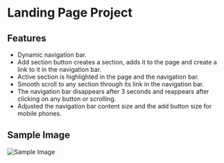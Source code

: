 # Landing Page Project

## Features

- Dynamic navigation bar.
- Add section button creates a section, adds it to the page and create a link to it in the navigation bar.
- Active section is highlighted in the page and the navigation bar.
- Smooth scroll to any section through its link in the navigation bar.
- The navigation bar disappears after 3 seconds and reappears after clicking on any button or scrolling.
- Adjusted the navigation bar content size and the add button size for mobile phones.

## Sample Image

![Sample Image](asssets/images/Sample.png")
